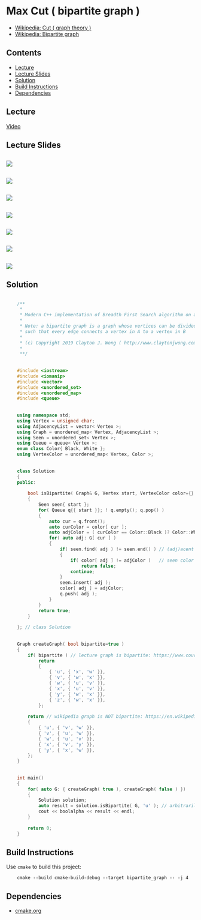 # Max Cut ( bipartite graph )
* [Wikipedia: Cut ( graph theory )]( https://en.wikipedia.org/wiki/Cut_(graph_theory) )
* [Wikipedia: Bipartite graph ]( https://en.wikipedia.org/wiki/Bipartite_graph )

## Contents
* [Lecture](#lecture)
* [Lecture Slides](#lecture-slides)
* [Solution](#solution)
* [Build Instructions](#build-instructions)
* [Dependencies](#dependencies)

## Lecture
[Video](https://www.coursera.org/lecture/algorithms-npcomplete/the-maximum-cut-problem-i-YpJsR)

## Lecture Slides
![](documentation/max_cut_01.png)
---
![](documentation/max_cut_02.png)
---
![](documentation/max_cut_03.png)
---
![](documentation/max_cut_04.png)
---
![](documentation/max_cut_05.png)
---
![](documentation/max_cut_06.png)
---
![](documentation/max_cut_07.png)
---

## Solution
```cpp

    /**
     *
     * Modern C++ implementation of Breadth First Search algorithm on a graph to determine if a graph is bipartite
     *
     * Note: a bipartite graph is a graph whose vertices can be divided into two disjoint and independent sets A, B
     * such that every edge connects a vertex in A to a vertex in B
     *
     * (c) Copyright 2019 Clayton J. Wong ( http://www.claytonjwong.com )
     *
     **/
    
    
    #include <iostream>
    #include <iomanip>
    #include <vector>
    #include <unordered_set>
    #include <unordered_map>
    #include <queue>
    
    
    using namespace std;
    using Vertex = unsigned char;
    using AdjacencyList = vector< Vertex >;
    using Graph = unordered_map< Vertex, AdjacencyList >;
    using Seen = unordered_set< Vertex >;
    using Queue = queue< Vertex >;
    enum class Color{ Black, White };
    using VertexColor = unordered_map< Vertex, Color >;
    
    
    class Solution
    {
    public:
    
        bool isBipartite( Graph& G, Vertex start, VertexColor color={} )
        {
            Seen seen{ start };
            for( Queue q{{ start }}; ! q.empty(); q.pop() )
            {
                auto cur = q.front();
                auto curColor = color[ cur ];
                auto adjColor = ( curColor == Color::Black )? Color::White : Color::Black; // (adj)acent vertex color expected to be opposite of (cur)rent vertex color
                for( auto adj: G[ cur ] )
                {
                    if( seen.find( adj ) != seen.end() ) // (adj)acent vertex seen already
                    {
                        if( color[ adj ] != adjColor )   // seen color not expected (adj)acent color
                            return false;
                        continue;
                    }
                    seen.insert( adj );
                    color[ adj ] = adjColor;
                    q.push( adj );
                }
            }
            return true;
        }
    
    }; // class Solution
    
    
    Graph createGraph( bool bipartite=true )
    {
        if( bipartite ) // lecture graph is bipartite: https://www.coursera.org/lecture/algorithms-npcomplete/the-maximum-cut-problem-i-YpJsR
            return
            {
                { 'u', { 'x', 'w' }},
                { 'v', { 'w', 'x' }},
                { 'w', { 'u', 'v' }},
                { 'x', { 'u', 'v' }},
                { 'y', { 'w', 'x' }},
                { 'z', { 'w', 'x' }},
            };
    
        return // wikipedia graph is NOT bipartite: https://en.wikipedia.org/wiki/Cut_(graph_theory)
        {
            { 'u', { 'v', 'w' }},
            { 'v', { 'u', 'w' }},
            { 'w', { 'u', 'v' }},
            { 'x', { 'v', 'y' }},
            { 'y', { 'x', 'w' }},
        };
    }
    
    
    int main()
    {
        for( auto G: { createGraph( true ), createGraph( false ) })
        {
            Solution solution;
            auto result = solution.isBipartite( G, 'u' ); // arbitrarily start at vertex 'u'
            cout << boolalpha << result << endl;
        }
    
        return 0;
    }

```

## Build Instructions
Use ```cmake``` to build this project:

```
    cmake --build cmake-build-debug --target bipartite_graph -- -j 4
```

## Dependencies
* [cmake.org](https://cmake.org)
